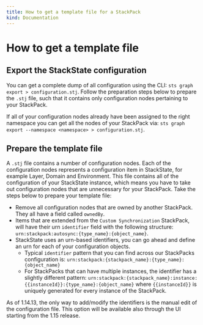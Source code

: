 ```yaml
---
title: How to get a template file for a StackPack
kind: Documentation
---
```


# How to get a template file

## Export the StackState configuration

You can get a complete dump of all configuration using the CLI: `sts graph export > configuration.stj`. Follow the preparation steps below to prepare the `.stj` file, such that it contains only configuration nodes pertaining to your StackPack.

If all of your configuration nodes already have been assigned to the right namespace you can get all the nodes of your StackPack via: `sts graph export --namespace <namespace> > configuration.stj`.

## Prepare the template file

A `.stj` file contains a number of configuration nodes. Each of the configuration nodes represents a configuration item in StackState, for example Layer, Domain and Environment. This file contains all of the configuration of your StackState instance, which means you have to take out configuration nodes that are unnecessary for your StackPack. Take the steps below to prepare your template file:

* Remove all configuration nodes that are owned by another StackPack. They all have a field called `ownedBy`.
* Items that are extended from the `Custom Synchronization` StackPack, will have their urn `identifier` field with the following structure: `urn:stackpack:autosync:{type_name}:{object_name}`.
* StackState uses an urn-based identifiers, you can go ahead and define an urn for each of your configuration objects.
  * Typical `identifier` pattern that you can find across our StackPacks configuration is: `urn:stackpack:{stackpack_name}:{type_name}:{object_name}`
  * For StackPacks that can have multiple instances, the identifier has a slightly different pattern: `urn:stackpack:{stackpack_name}:instance:{{instanceId}}:{type_name}:{object_name}` where `{{instanceId}}` is uniquely generated for every instance of the StackPack.

As of 1.14.13, the only way to add/modify the identifiers is the manual edit of the configuration file. This option will be available also through the UI starting from the 1.15 release.

